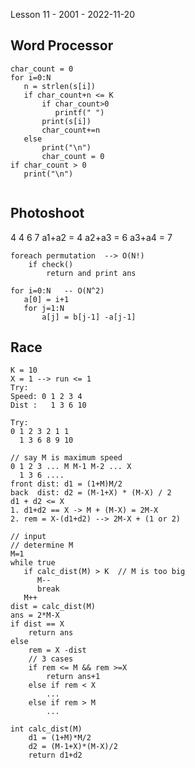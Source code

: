 Lesson 11 - 2001 - 2022-11-20

## Word Processor
```
char_count = 0
for i=0:N
   n = strlen(s[i])
   if char_count+n <= K
       if char_count>0
          printf(" ")
       print(s[i])
       char_count+=n
   else
       print("\n")
       char_count = 0
if char_count > 0
   print("\n")
          
```

## Photoshoot

4
4 6 7
a1+a2          = 4
   a2+a3       = 6
      a3+a4    = 7
```
foreach permutation  --> O(N!)
    if check()
        return and print ans        
```
```
for i=0:N   -- O(N^2)
   a[0] = i+1  
   for j=1:N
       a[j] = b[j-1] -a[j-1]
```       
## Race
```
K = 10 
X = 1 --> run <= 1
Try: 
Speed: 0 1 2 3 4 
Dist :   1 3 6 10

Try:
0 1 2 3 2 1 1
  1 3 6 8 9 10
  
// say M is maximum speed
0 1 2 3 ... M M-1 M-2 ... X
  1 3 6 ....
front dist: d1 = (1+M)M/2
back  dist: d2 = (M-1+X) * (M-X) / 2
d1 + d2 <= X
1. d1+d2 == X -> M + (M-X) = 2M-X 
2. rem = X-(d1+d2) --> 2M-X + (1 or 2)
```
```
// input
// determine M
M=1
while true
   if calc_dist(M) > K  // M is too big
      M--
      break
   M++
dist = calc_dist(M)
ans = 2*M-X
if dist == X
    return ans
else 
    rem = X -dist
    // 3 cases
    if rem <= M && rem >=X
        return ans+1
    else if rem < X
        ...
    else if rem > M
        ...
```        

```
int calc_dist(M)
    d1 = (1+M)*M/2
    d2 = (M-1+X)*(M-X)/2
    return d1+d2
```    
